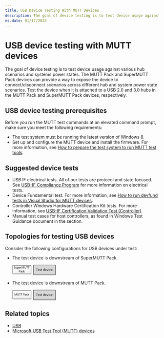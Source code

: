 ```yaml
---
title: USB Device Testing With MUTT Devices
description: The goal of device testing is to test device usage against various hub scenarios and systems power states.
ms.date: 01/17/2024
---
```


# USB device testing with MUTT devices

The goal of device testing is to test device usage against various hub scenarios and systems power states. The MUTT Pack and SuperMUTT Pack devices can provide a way to expose the device to connect/disconnect scenarios across different hub and system power state scenarios. Test the device when it is attached to a USB 2.0 and 3.0 hubs in the MUTT Pack and SuperMUTT Pack devices, respectively.

## USB device testing prerequisites

Before you run the MUTT test commands at an elevated command prompt, make sure you meet the following requirements:

- The test system must be running the latest version of Windows 8.
- Set up and configure the MUTT device and install the firmware. For more information, see [How to prepare the test system to run MUTT test tools](mutt-testing-options.md).

## Suggested device tests

- USB IF electrical tests. All of our tests are protocol and state focused. See [USB-IF Compliance Program](https://www.usb.org/compliance) for more information on electrical tests.
- Device Fundamental test. For more information, see [How to run devfund tests in Visual Studio for MUTT devices](how-to-run-device-fundamental-tests-in-visual-studio-for-connected-mutt-devices.md).
- Controller Windows Hardware Certification Kit tests. For more information, see [USB-IF Certification Validation Test (Controller)](/previous-versions/windows/hardware/hck/jj124634(v=vs.85)).
- Manual test cases for host controllers, as found in Windows Test Guidance document in the section.

## Topologies for testing USB devices

Consider the following configurations for USB devices under test:

- The test device is downstream of SuperMUTT Pack.

    ![device is downstream of supermutt pack.](images/fig13-topology-downstream-supermuttpack.png)

- The test device is downstream of MUTT Pack.

    ![device is downstream from mutt pack.](images/fig14-topology-downstream-muttpack.png)

## Related topics

- [USB](../index.yml)
- [Microsoft USB Test Tool (MUTT) devices](microsoft-usb-test-tool--mutt--devices.md)

